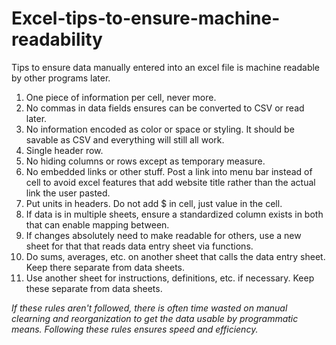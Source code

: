 # Excel-tips-to-ensure-machine-readability
Tips to ensure data manually entered into an excel file is machine readable by other programs later.

1. One piece of information per cell, never more.
2. No commas in data fields ensures can be converted to CSV or read later.
3. No information encoded as color or space or styling. It should be savable as CSV and everything will still all work.
4. Single header row.
5. No hiding columns or rows except as temporary measure.
6. No embedded links or other stuff. Post a link into menu bar instead of cell to avoid excel features that add website title rather than the actual link the user pasted.
7. Put units in headers. Do not add $ in cell, just value in the cell.
8. If data is in multiple sheets, ensure a standardized column exists in both that can enable mapping between.
9. If changes absolutely need to make readable for others, use a new sheet for that that reads data entry sheet via functions.
10. Do sums, averages, etc. on another sheet that calls the data entry sheet. Keep there separate from data sheets.
11. Use another sheet for instructions, definitions, etc. if necessary. Keep these separate from data sheets.

_If these rules aren't followed, there is often time wasted on manual clearning and reorganization to get the data usable by programmatic means.
Following these rules ensures speed and efficiency._

